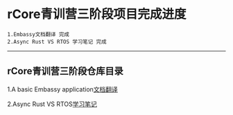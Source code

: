 # rCore青训营三阶段项目完成进度
    
    1.Embassy文档翻译 完成
    2.Async Rust VS RTOS 学习笔记 完成

---

## rCore青训营三阶段仓库目录

1.A basic Embassy application[文档翻译](https://github.com/huahuadeliaoliao/rCore3stage-Florian_liao/blob/main/Translation%20of%20A%20basic%20Embassy%20application/Translation.md)

2.Async Rust VS RTOS[学习笔记](https://github.com/huahuadeliaoliao/rCore3stage-Florian_liao/blob/main/Async%20Rust%20VS%20RTOS/学习笔记.md)
